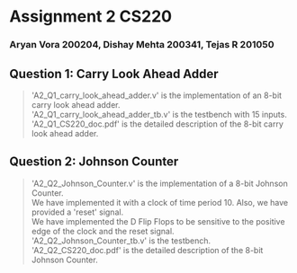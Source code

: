 # Assignment 2 CS220

### Aryan Vora 200204, Dishay Mehta 200341, Tejas R 201050

## Question 1: Carry Look Ahead Adder

> 'A2_Q1_carry_look_ahead_adder.v' is the implementation of an 8-bit carry look ahead adder.
> <br>
> 'A2_Q1_carry_look_ahead_adder_tb.v' is the testbench with 15 inputs.
> <br>
> 'A2_Q1_CS220_doc.pdf' is the detailed description of the 8-bit carry look ahead adder.

## Question 2: Johnson Counter

> 'A2_Q2_Johnson_Counter.v' is the implementation of a 8-bit Johnson Counter.
> <br>
> We have implemented it with a clock of time period 10. Also, we have provided a 'reset' signal.
> <br>
> We have implemented the D Flip Flops to be sensitive to the positive edge of the clock and the reset signal.
> <br>
> 'A2_Q2_Johnson_Counter_tb.v' is the testbench.
> <br>
> 'A2_Q2_CS220_doc.pdf' is the detailed description of the 8-bit Johnson Counter.
